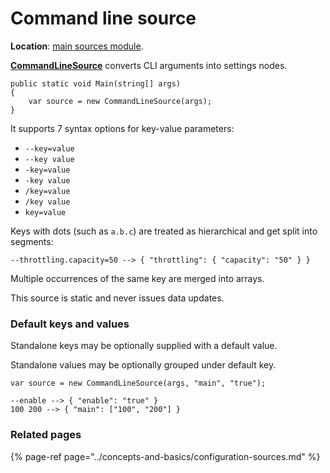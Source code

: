 # Command line source

**Location**: [main sources module](../modules/sources.md).

[**CommandLineSource**](https://github.com/vostok/configuration.sources/blob/master/Vostok.Configuration.Sources/CommandLine/CommandLineSource.cs) converts CLI arguments into settings nodes.

```text
public static void Main(string[] args)
{
    var source = new CommandLineSource(args);
}
```

It supports 7 syntax options for key-value parameters:

* `--key=value`
* `--key value`
* `-key=value`
* `-key value`
* `/key=value`
* `/key value`
* `key=value`

Keys with dots \(such as `a.b.c`\) are treated as hierarchical and get split into segments:

```text
--throttling.capacity=50 --> { "throttling": { "capacity": "50" } }
```

Multiple occurrences of the same key are merged into arrays.

This source is static and never issues data updates.

### Default keys and values

Standalone keys may be optionally supplied with a default value.

Standalone values may be optionally grouped under default key.

```text
var source = new CommandLineSource(args, "main", "true");

--enable --> { "enable": "true" }
100 200 --> { "main": ["100", "200"] }
```

### Related pages

{% page-ref page="../concepts-and-basics/configuration-sources.md" %}



